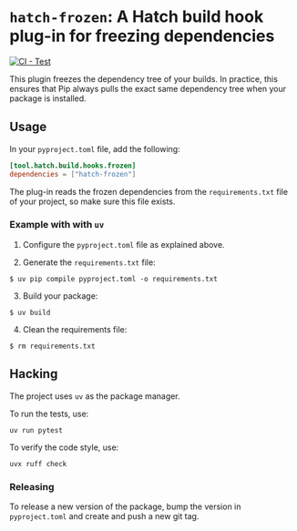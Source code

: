 # `hatch-frozen`: A Hatch build hook plug-in for freezing dependencies

[![CI - Test](https://github.com/RedHatTraining/hatch-frozen/actions/workflows/test.yml/badge.svg)](https://github.com/RedHatTraining/hatch-frozen/actions/workflows/test.yml)

This plugin freezes the dependency tree of your builds.
In practice, this ensures that Pip always pulls the exact same dependency tree when your package is installed.

## Usage

In your `pyproject.toml` file, add the following:

```toml
[tool.hatch.build.hooks.frozen]
dependencies = ["hatch-frozen"]
```

The plug-in reads the frozen dependencies from the `requirements.txt` file of your project, so make sure this file exists.

### Example with with `uv`

1. Configure the `pyproject.toml` file as explained above.

2. Generate the `requirements.txt` file:

```shell
$ uv pip compile pyproject.toml -o requirements.txt
```

3. Build your package:

```shell
$ uv build
```

4. Clean the requirements file:

```shell
$ rm requirements.txt
```

## Hacking

The project uses `uv` as the package manager.

To run the tests, use:

    uv run pytest

To verify the code style, use:

    uvx ruff check

### Releasing

To release a new version of the package, bump the version in `pyproject.toml` and create and push a new git tag.
